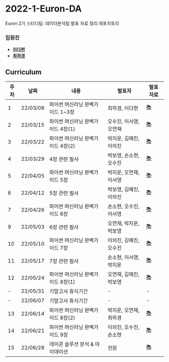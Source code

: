 # 2022-1-Euron-DA
Euron 2기 스터디팀: 데이터분석팀 발표 자료 정리 레포지토리

### 임원진   
- **[이다현](https://github.com/hopebii)**
- **[최하경](https://github.com/FleurHwai)**

## Curriculum

| 주차 | 날짜 | 내용 | 발표자 | 발표 자료|
|---|---|---|---|---|
|1|22/03/08|파이썬 머신러닝 완벽가이드 1~3장|최하경, 이다현|[📚](DA_week1.pdf)|
|2|22/03/15|파이썬 머신러닝 완벽가이드 4장(1)|오수진, 이서영, 오연재|[📚](DA_week2.pdf)|
|3|22/03/22|파이썬 머신러닝 완벽가이드 4장(2) | 박지운, 김예진, 이의진|[📚](DA_week3.pdf)|
|4|22/03/29|4장 관련 필사|박보영, 손소현, 오수진|[📚](DA_week4.pdf)|
|5|22/04/05|파이썬 머신러닝 완벽가이드 5장|박지운, 오연재, 이서영|[📚](DA_week5.pdf)|
|6|22/04/12|5장 관련 필사|박보영, 김예진, 이의진|[📚](DA_week6.pdf)|
|7|22/04/26|파이썬 머신러닝 완벽가이드 6장| 손소현, 오수진, 이서영|[📚](DA_week7.pdf)|
|9|22/05/03|6장 관련 필사|오연재, 박지운, 박보영|[📚](DA_week9.pdf)|
|10|22/05/10|파이썬 머신러닝 완벽가이드 7장|이의진, 김예진, 오수진|[📚](DA_week10.pdf)|
|11|22/05/17|7장 관련 필사|손소현, 이서영, 박지운|[📚](DA_week11.pdf)|
|12|22/05/24|파이썬 머신러닝 완벽가이드 8장(1)|오연재, 김예진, 박보영|[📚](DA_week12.pdf)|
|-|22/05/31|기말고사 휴식기간|-|-|
|-|22/06/07|기말고사 휴식기간|-|-|
|13|22/06/14|파이썬 머신러닝 완벽가이드 8장(2)|박지운, 오연재, 최하경|[📚](DA_week13.pdf)|
|14|22/06/21|파이썬 머신러닝 완벽가이드 9장|이의진, 오수진, 손소현|[📚]()|
|15|22/06/28|데이콘 솔루션 분석 & 아이데이션| 전원|[📚]()|

